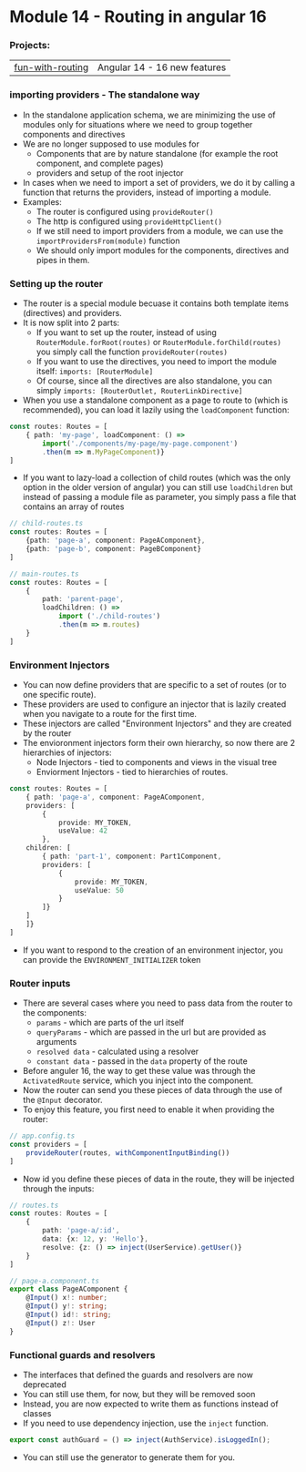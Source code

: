 # Module 14 - Routing in angular 16
### Projects:
|     |     |
| --- | --- |
| [fun-with-routing](./projects/fun-with-routing/) | Angular 14 - 16 new features |

### importing providers - The standalone way
* In the standalone application schema, we are minimizing the use of modules only for situations where we need to group together components and directives
* We are no longer supposed to use modules for
    - Components that are by nature standalone (for example the root component, and complete pages)
    - providers and setup of the root injector
* In cases when we need to import a set of providers, we do it by calling a function that returns the providers, instead of importing a module.
* Examples: 
    - The router is configured using `provideRouter()`
    - The http is configured using `provideHttpClient()`
    - If we still need to import providers from a module, we can use the `importProvidersFrom(module)` function
    - We should only import modules for the components, directives and pipes in them.

### Setting up the router
* The router is a special module becuase it contains both template items (directives) and providers.
* It is now split into 2 parts:
    - If you want to set up the router, instead of using `RouterModule.forRoot(routes)` or `RouterModule.forChild(routes)` you simply call the function `provideRouter(routes)`
    - If you want to use the directives, you need to import the module itself: `imports: [RouterModule]`
    - Of course, since all the directives are also standalone, you can simply `imports: [RouterOutlet, RouterLinkDirective]`
* When you use a standalone component as a page to route to (which is recommended), you can load it lazily using the `loadComponent` function:

```typescript
const routes: Routes = [
    { path: 'my-page', loadComponent: () => 
        import('./components/my-page/my-page.component')
        .then(m => m.MyPageComponent)}
]
```

* If you want to lazy-load a collection of child routes (which was the only option in the older version of angular) you can still use `loadChildren` but instead of passing a module file as parameter, you simply pass a file that contains an array of routes

```typescript
// child-routes.ts
const routes: Routes = [
    {path: 'page-a', component: PageAComponent}, 
    {path: 'page-b', component: PageBComponent}
]

// main-routes.ts
const routes: Routes = [
    {
        path: 'parent-page', 
        loadChildren: () => 
            import ('./child-routes')
            .then(m => m.routes)
    }
]
```

### Environment Injectors
* You can now define providers that are specific to a set of routes (or to one specific route).
* These providers are used to configure an injector that is lazily created when you navigate to a route for the first time.
* These injectors are called "Environment Injectors" and they are created by the router
* The envioronment injectors form their own hierarchy, so now there are 2 hierarchies of injectors: 
    - Node Injectors - tied to components and views in the visual tree
    - Enviorment Injectors - tied to hierarchies of routes. 

```typescript
const routes: Routes = [
    { path: 'page-a', component: PageAComponent, 
    providers: [
        {
            provide: MY_TOKEN, 
            useValue: 42
        }, 
    children: [
        { path: 'part-1', component: Part1Component, 
        providers: [
            {
                provide: MY_TOKEN, 
                useValue: 50
            }
        ]}
    ]
    ]}
]
```

* If you want to respond to the creation of an environment injector, you can provide the `ENVIRONMENT_INITIALIZER` token

### Router inputs

* There are several cases where you need to pass data from the router to the components:
    - `params` - which are parts of the url itself
    - `queryParams` - which are passed in the url but are provided as arguments
    - `resolved data` - calculated using a resolver
    - `constant data` - passed in the `data` property of the route
* Before anguler 16, the way to get these value was through the `ActivatedRoute` service, which you inject into the component.
* Now the router can send you these pieces of data through the use of the `@Input` decorator.
* To enjoy this feature, you first need to enable it when providing the router:

```typescript
// app.config.ts
const providers = [
    provideRouter(routes, withComponentInputBinding())
]
```
* Now id you define these pieces of data in the route, they will be injected through the inputs:

```typescript
// routes.ts
const routes: Routes = [
    { 
        path: 'page-a/:id', 
        data: {x: 12, y: 'Hello'}, 
        resolve: {z: () => inject(UserService).getUser()}
    }
]

// page-a.component.ts
export class PageAComponent {
    @Input() x!: number;
    @Input() y!: string;
    @Input() id!: string;
    @Input() z!: User
}
```

### Functional guards and resolvers
* The interfaces that defined the guards and resolvers are now deprecated
* You can still use them, for now, but they will be removed soon
* Instead, you are now expected to write them as functions instead of classes
* If you need to use dependency injection, use the `inject` function.

```typescript
export const authGuard = () => inject(AuthService).isLoggedIn();
```

* You can still use the generator to generate them for you.

